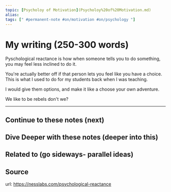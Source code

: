 ```yaml
---
topic: [Psycholoy of Motivation](Psycholoy%20of%20Motivation.md)
alias: 
tags: [" #permanent-note #on/motivation #on/psychology "]
---
```


# My writing (250-300 words)

Pyschological reactance is how when someone tells you to do something, you may feel less inclined to do it.

You're actually better off if that person lets you feel like you have a choice. This is what I used to do for my students back when I was teaching.

I would give them options, and make it like a choose your own adventure.

We like to be rebels don't we?

---
## Continue to these notes (next)

## Dive Deeper with these notes (deeper into this)
		
## Related to (go sideways- parallel ideas)
	
## Source
url: https://nesslabs.com/psychological-reactance
